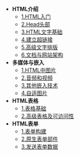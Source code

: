 - **HTML介绍**
  - [1.HTML入门](FrontEnd/HTML/1.HTML入门.md)
  - [2.Head头部](FrontEnd/HTML/2.Head头部.md)
  - [3.HTML文字基础](FrontEnd/HTML/3.HTML文字基础.md)
  - [4.建立超链接](FrontEnd/HTML/4.建立超链接.md)
  - [5.高级文字排版](FrontEnd/HTML/5.高级文字排版.md)
  - [6.文档与网站架构](FrontEnd/HTML/6.文档与网站架构.md)
- **多媒体与嵌入**
  - [1.HTML中图片](FrontEnd/HTML/1.HTML中图片.md)
  - [2.音频和视频](FrontEnd/HTML/2.音频和视频.md)
  - [3.其他嵌入技术](FrontEnd/HTML/3.其他嵌入技术.md)
  - [4.自适图片](FrontEnd/HTML/4.自适图片.md)
- **HTML表格**
  - [1.表格基础](FrontEnd/HTML/1.表格基础.md)
  - [2.高级表格及可访问性](FrontEnd/HTML/2.高级表格及可访问性.md)
- **HTML表单**
  - [1.表单构建](FrontEnd/HTML/1.表单构建.md)
  - [2.原生表单部件](FrontEnd/HTML/2.原生表单部件.md)
  - [3.发送表单数据](FrontEnd/HTML/3.发送表单数据.md)
